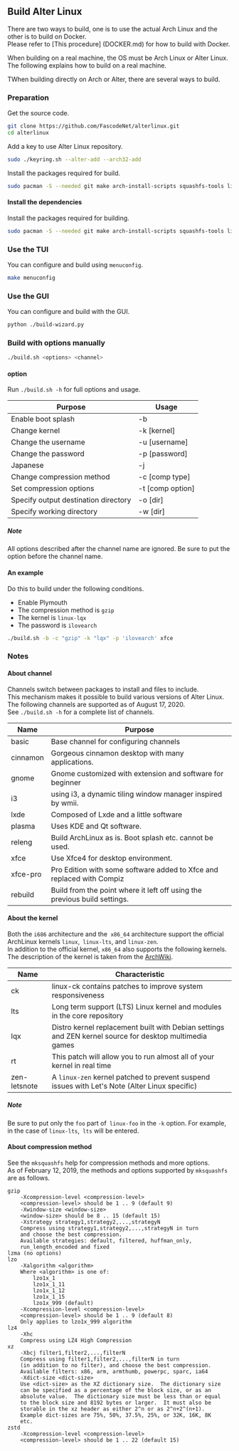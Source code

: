 ## Build Alter Linux
There are two ways to build, one is to use the actual Arch Linux and the other is to build on Docker.  
Please refer to [This procedure] (DOCKER.md) for how to build with Docker.  
  
When building on a real machine, the OS must be Arch Linux or Alter Linux.
The following explains how to build on a real machine.  
  
TWhen building directly on Arch or Alter, there are several ways to build.  

### Preparation

Get the source code.

```bash
git clone https://github.com/FascodeNet/alterlinux.git
cd alterlinux
```

Add a key to use Alter Linux repository.

```bash
sudo ./keyring.sh --alter-add --arch32-add
```

Install the packages required for build.

```bash
sudo pacman -S --needed git make arch-install-scripts squashfs-tools libisoburn dosfstools lynx archiso
```

#### Install the dependencies
Install the packages required for building.  

```bash
sudo pacman -S --needed git make arch-install-scripts squashfs-tools libisoburn dosfstools lynx archiso
```

### Use the TUI
You can configure and build using `menuconfig`.  

```bash
make menuconfig
```

### Use the GUI
You can configure and build with the GUI.

```bash
python ./build-wizard.py
```

### Build with options manually

```bash
./build.sh <options> <channel>
``` 

#### option
Run `./build.sh -h` for full options and usage.  

 Purpose | Usage
--- | ---
 Enable boot splash | -b
 Change kernel | -k [kernel]
 Change the username | -u [username]
 Change the password | -p [password]
 Japanese | -j
 Change compression method | -c [comp type]
 Set compression options | -t [comp option]
 Specify output destination directory | -o [dir]
 Specify working directory | -w [dir]

##### Note
All options described after the channel name are ignored. Be sure to put the option before the channel name. 

#### An example
Do this to build under the following conditions.

- Enable Plymouth
- The compression method is `gzip`
- The kernel is `linux-lqx`
- The password is `ilovearch`

```bash
./build.sh -b -c "gzip" -k "lqx" -p 'ilovearch' xfce
```

### Notes

#### About channel
Channels switch between packages to install and files to include.  
This mechanism makes it possible to build various versions of Alter Linux.  
The following channels are supported as of August 17, 2020.  
See `./build.sh -h` for a complete list of channels.

Name | Purpose
--- | ---
basic | Base channel for configuring channels
cinnamon | Gorgeous cinnamon desktop with many applications.
gnome | Gnome customized with extension and software for beginner
i3 | using i3, a dynamic tiling window manager inspired by wmii.
lxde | Composed of Lxde and a little software
plasma | Uses KDE and Qt software.
releng | Build ArchLinux as is. Boot splash etc. cannot be used.
xfce | Use Xfce4 for desktop environment.
xfce-pro | Pro Edition with some software added to Xfce and replaced with Compiz
rebuild | Build from the point where it left off using the previous build settings.



#### About the kernel
Both the `i686` architecture and the` x86_64` architecture support the official ArchLinux kernels `linux`,` linux-lts`, and `linux-zen`.  
In addition to the official kernel, `x86_64` also supports the following kernels.  
The description of the kernel is taken from the [ArchWiki](https://wiki.archlinux.jp/index.php/%E3%82%AB%E3%83%BC%E3%83%8D%E3%83%AB).

Name | Characteristic
--- | ---
ck | linux-ck contains patches to improve system responsiveness
lts | Long term support (LTS) Linux kernel and modules in the core repository
lqx | Distro kernel replacement built with Debian settings and ZEN kernel source for desktop multimedia games
rt | This patch will allow you to run almost all of your kernel in real time
zen-letsnote | A `linux-zen` kernel patched to prevent suspend issues with Let's Note (Alter Linux specific)

##### Note
Be sure to put only the `foo` part of` linux-foo` in the `-k` option. For example, in the case of `linux-lts`,` lts` will be entered.  


#### About compression method
See the `mksquashfs` help for compression methods and more options.  
As of February 12, 2019, the methods and options supported by `mksquashfs` are as follows.  

```
gzip
    -Xcompression-level <compression-level>
    <compression-level> should be 1 .. 9 (default 9)
    -Xwindow-size <window-size>
    <window-size> should be 8 .. 15 (default 15)
    -Xstrategy strategy1,strategy2,...,strategyN
    Compress using strategy1,strategy2,...,strategyN in turn
    and choose the best compression.
    Available strategies: default, filtered, huffman_only,
    run_length_encoded and fixed
lzma (no options)
lzo
    -Xalgorithm <algorithm>
    Where <algorithm> is one of:
        lzo1x_1
        lzo1x_1_11
        lzo1x_1_12
        lzo1x_1_15
        lzo1x_999 (default)
    -Xcompression-level <compression-level>
    <compression-level> should be 1 .. 9 (default 8)
    Only applies to lzo1x_999 algorithm
lz4
    -Xhc
    Compress using LZ4 High Compression
xz
    -Xbcj filter1,filter2,...,filterN
    Compress using filter1,filter2,...,filterN in turn
    (in addition to no filter), and choose the best compression.
    Available filters: x86, arm, armthumb, powerpc, sparc, ia64
    -Xdict-size <dict-size>
    Use <dict-size> as the XZ dictionary size.  The dictionary size
    can be specified as a percentage of the block size, or as an
    absolute value.  The dictionary size must be less than or equal
    to the block size and 8192 bytes or larger.  It must also be
    storable in the xz header as either 2^n or as 2^n+2^(n+1).
    Example dict-sizes are 75%, 50%, 37.5%, 25%, or 32K, 16K, 8K
    etc.
zstd
    -Xcompression-level <compression-level>
    <compression-level> should be 1 .. 22 (default 15)
```